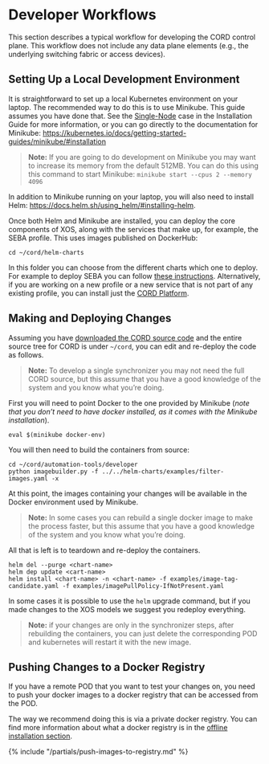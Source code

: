 # Developer Workflows

This section describes a typical workflow for developing the CORD
control plane. This workflow does not include any data plane
elements (e.g., the underlying switching fabric or access devices).

## Setting Up a Local Development Environment

It is straightforward to set up a local Kubernetes environment on your laptop.
The recommended way to do this is to use Minikube. This guide assumes
you have done that. See the
[Single-Node](../prereqs/k8s-single-node.md) case in the
Installation Guide for more information, or you can go directly
to the documentation for Minikube:
<https://kubernetes.io/docs/getting-started-guides/minikube/#installation>

> **Note:** If you are going to do development on Minikube you may want to increase
> its memory from the default 512MB. You can do this using this command to
> start Minikube: `minikube start --cpus 2 --memory 4096`

In addition to Minikube running on your laptop, you will also need to
install Helm: <https://docs.helm.sh/using_helm/#installing-helm>.

Once both Helm and Minikube are installed, you can deploy the
core components of XOS, along with the services that make
up, for example, the SEBA profile. This uses images published
on DockerHub:

```shell
cd ~/cord/helm-charts
```

In this folder you can choose from the different charts which one to
deploy. For example to deploy SEBA you can follow
[these instructions](../profiles/seba/install.md). Alternatively, if
you are working on a new profile or a new service that is not part of
any existing profile, you can install just the
[CORD Platform](../installation/platform.md).

## Making and Deploying Changes

Assuming you have
[downloaded the CORD source code](getting_the_code.md) and the entire
source tree for CORD is under `~/cord`, you can edit and re-deploy the
code as follows.

> **Note:** To develop a single synchronizer you may not need the full CORD source,
> but this assume  that you have a good knowledge of the system and you know
> what you’re doing.

First you will need to point Docker to the one provided by Minikube
(_note that you don’t need to have docker installed,
as it comes with the Minikube installation_).

```shell
eval $(minikube docker-env)
```

You will then need to build the containers from source:

```shell
cd ~/cord/automation-tools/developer
python imagebuilder.py -f ../../helm-charts/examples/filter-images.yaml -x
```

At this point, the images containing your changes will be available
in the Docker environment used by Minikube.

> **Note:** In some cases you can rebuild a single docker image to make the process
> faster, but this assume that you have a good knowledge of the system and you
> know what you’re doing.

All that is left is to teardown and re-deploy the containers.

```shell
helm del --purge <chart-name>
helm dep update <cart-name>
helm install <chart-name> -n <chart-name> -f examples/image-tag-candidate.yaml -f examples/imagePullPolicy-IfNotPresent.yaml
```

In some cases it is possible to use the `helm` upgrade command,
but if you made changes to the XOS models we suggest you redeploy
everything.

> **Note:** if your changes are only in the synchronizer steps, after rebuilding
> the containers, you can just delete the corresponding POD and kubernetes will
> restart it with the new image.

## Pushing Changes to a Docker Registry

If you have a remote POD that you want to test your changes on, you
need to push your docker images to a docker registry that can be accessed
from the POD.

The way we recommend doing this is via a private docker registry.
You can find more information about what a docker registry is in the
[offline installation section](../installation/offline-install.md).

{% include "/partials/push-images-to-registry.md" %}
